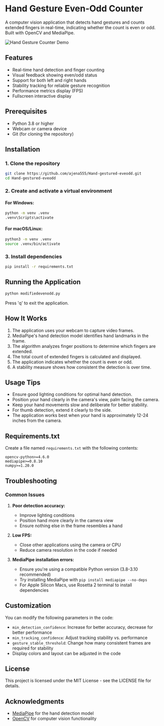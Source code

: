 # Hand Gesture Even-Odd Counter

A computer vision application that detects hand gestures and counts extended fingers in real-time, indicating whether the count is even or odd. Built with OpenCV and MediaPipe.

![Hand Gesture Counter Demo](https://github.com/ajena555/Hand-gestured-eveodd/readme/screenshot.png)

## Features

- Real-time hand detection and finger counting
- Visual feedback showing even/odd status
- Support for both left and right hands
- Stability tracking for reliable gesture recognition
- Performance metrics display (FPS)
- Fullscreen interactive display

## Prerequisites

- Python 3.8 or higher
- Webcam or camera device
- Git (for cloning the repository)

## Installation

### 1. Clone the repository

```bash
git clone https://github.com/ajena555/Hand-gestured-eveodd.git
cd Hand-gestured-eveodd
```

### 2. Create and activate a virtual environment

#### For Windows:
```bash
python -m venv .venv
.venv\Scripts\activate
```

#### For macOS/Linux:
```bash
python3 -m venv .venv
source .venv/bin/activate
```

### 3. Install dependencies

```bash
pip install -r requirements.txt
```

## Running the Application

```bash
python modifiedevenodd.py
```

Press 'q' to exit the application.

## How It Works

1. The application uses your webcam to capture video frames.
2. MediaPipe's hand detection model identifies hand landmarks in the frame.
3. The algorithm analyzes finger positions to determine which fingers are extended.
4. The total count of extended fingers is calculated and displayed.
5. The application indicates whether the count is even or odd.
6. A stability measure shows how consistent the detection is over time.

## Usage Tips

- Ensure good lighting conditions for optimal hand detection.
- Position your hand clearly in the camera's view, palm facing the camera.
- Keep your hand movements slow and deliberate for better stability.
- For thumb detection, extend it clearly to the side.
- The application works best when your hand is approximately 12-24 inches from the camera.

## Requirements.txt

Create a file named `requirements.txt` with the following contents:

```
opencv-python>=4.6.0
mediapipe>=0.8.10
numpy>=1.20.0
```

## Troubleshooting

### Common Issues

1. **Poor detection accuracy:**
   - Improve lighting conditions
   - Position hand more clearly in the camera view
   - Ensure nothing else in the frame resembles a hand

2. **Low FPS:**
   - Close other applications using the camera or CPU
   - Reduce camera resolution in the code if needed

3. **MediaPipe installation errors:**
   - Ensure you're using a compatible Python version (3.8-3.10 recommended)
   - Try installing MediaPipe with `pip install mediapipe --no-deps`
   - For Apple Silicon Macs, use Rosetta 2 terminal to install dependencies

## Customization

You can modify the following parameters in the code:

- `min_detection_confidence`: Increase for better accuracy, decrease for better performance
- `min_tracking_confidence`: Adjust tracking stability vs. performance
- `gesture_stable_threshold`: Change how many consistent frames are required for stability
- Display colors and layout can be adjusted in the code

## License

This project is licensed under the MIT License - see the LICENSE file for details.

## Acknowledgments

- [MediaPipe](https://mediapipe.dev/) for the hand detection model
- [OpenCV](https://opencv.org/) for computer vision functionality